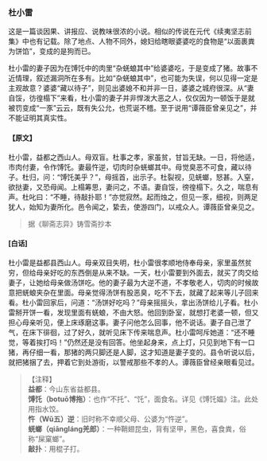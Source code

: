<script type="text/javascript">
    var head = document.getElementsByTagName('head')[0];
    cssURL = '/public/liao.css';
    linkTag = document.createElement('link');
    linkTag.href = cssURL;
    linkTag.setAttribute('type','text/css');
    linkTag.setAttribute('rel','stylesheet');
    head.appendChild(linkTag);
</script>
### 杜小雷

这是一篇谈因果、讲报应、说教味很浓的小说。相似的传说在元代《续夷坚志前集》中也有记载。除了地点、人物不同外，媳妇给瞎眼婆婆吃的食物是“以面裹粪为饼馅”，变成的是狗而已。

杜小雷的妻子因为在馎饦中的肉里“杂蜣蜋其中”给婆婆吃，于是变成了猪。故事不近情理，叙述漏洞所在多有。比如“杂蜣蜋其中”，也可能为失误，何以见得一定是主观故意？婆婆“藏以待子”，则见出婆媳不和并非一日，婆婆之城府很深。从“妻自馁，彷徨榻下”来看，杜小雷的妻子并非悍泼大恶之人，仅仅因为一顿饭于是就被罚变成“一豕”云云，既有失公允，也荒诞不稽。至于说用“谭薇臣曾亲见之”，并不能证明其真实性。

#### 【原文】
<section>
杜小雷，益都之西山人。母双盲。杜事之孝，家虽贫，甘旨无缺。一日，将他适，市肉付妻，令作馎饦。妻最忤逆，切肉时杂蜣螂其中。母觉臭恶不可食，藏以待子。杜归，问：“馎饦美乎？”，母摇首，出示子。杜裂视，见蜣螂，怒甚。入窒，欲挞妻，又恐母闻。上榻筹思，妻问之，不语。妻自馁，徬徨榻下。久之，喘息有声。杜叱曰：“不睡，待敲扑耶！”亦觉寂然。起而烛之，但见一豕，细视，则两足犹人，始知为妻所化。邑令闻之，絷去，使游四门，以戒众人。谭薇臣曾亲见之。

</section>

> 据《聊斋志异》铸雪斋抄本

#### [白话]
<aside>

杜小雷是益都县西山人。母亲双目失明，杜小雷很孝顺地侍奉母亲，家里虽然贫穷，但给母亲好吃的东西倒是从来不缺。一天，杜小雷要到外面去，就买了肉交给妻子，让她给母亲做汤饼吃。他的妻子最为大逆不道，不孝敬老人，切肉的时候故意把蜣蜋夹杂在里面。母亲觉得汤饼有股恶臭，吃不下去，就藏了起来等儿子回来看。杜小雷回家后，问道：“汤饼好吃吗？”母亲摇摇头，拿出汤饼给儿子看。杜小雷掰开饼一看，发现里面有蜣蜋，不由大怒。他回到卧室，就想打老婆一顿，但又担心母亲听见，便上床琢磨这事。妻子问他怎么回事，他不说话。妻子自己泄了气，在床下徘徊，过了好久，就听见床下传来喘息声。杜小雷呵斥她道：“还不睡觉，等着挨打吗！”仍然还是没有回答。他坐起身来，点上灯，只见到地下有一口猪，再仔细一看，那猪的两只脚还是人脚，这才知道是妻子变的。县令听说以后，就把猪捆了去，押着它到处游街，以警戒那些不孝的人。谭薇臣曾经亲眼看见过。

</aside>

> 【注释】  
<b>益都</b>：今山东省益都县。  
<b>馎饦（botuō博拖）</b>：也作“不托”、“饦”，面食名。详见《馎饦媪》注。此处用指水饺。  
<b>忤（Wǔ五）逆</b>：旧时称不幸顺父母、公婆为“忤逆”。  
<b>蜣螂（qiāngláng羌郎）</b>：一种鞘翅昆虫，背有坚甲，黑色，喜食粪，俗称“屎窠螂”。  
<b>敲扑</b>：用棍子打。  
